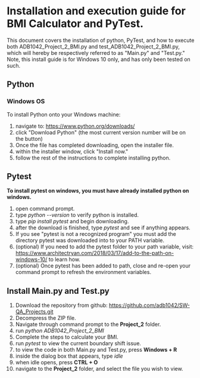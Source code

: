 # Installation and execution guide for BMI Calculator and PyTest.  
This document covers the installation of python, PyTest, and how to execute both ADB1042_Project_2_BMI.py and test_ADB1042_Project_2_BMI.py, which will hereby be respectively referred to as "Main.py" and "Test.py."  Note, this install guide is for Windows 10 only, and has only been tested on such.

## Python  

### Windows OS  

To install Python onto your Windows machine: 

1. navigate to: https://www.python.org/downloads/ 
2. click "Download Python" (the most current version number will be on the button)
3. Once the file has completed downloading, open the installer file.
4. within the installer window, click "Install now."
5. follow the rest of the instructions to complete installing python.


## Pytest
**To install pytest on windows, you must have already installed python on windows.**  

1. open command prompt.
2. type *python --version* to verify python is installed. 
3. type *pip install pytest* and begin downloading. 
4. after the download is finished, type *pytest* and see if anything appears.
5. If you see "pytest is not a recognized program" you must add the directory pytest was downloaded into to your PATH variable.
6. (optional) If you need to add the pytest folder to your path variable, visit: https://www.architectryan.com/2018/03/17/add-to-the-path-on-windows-10/ to learn how.
7. (optional) Once pytest has been added to path, close and re-open your command prompt to refresh the environment variables.


## Install Main.py and Test.py

1. Download the repository from github: https://github.com/adb1042/SW-QA_Projects.git
2. Decompress the ZIP file.
3. Navigate through command prompt to the **Project_2** folder.  
4. run *python ADB1042_Project_2_BMI*
5. Complete the steps to calculate your BMI. 
6. run *pytest* to view the current boundary shift issue.
7. to view the code in both Main.py and Test.py, press **Windows + R**
8. inside the dialog box that appears, type *idle*
9. when idle opens, press **CTRL + O**
10. navigate to the **Project_2** folder, and select the file you wish to view.

